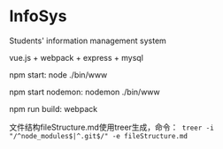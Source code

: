 # InfoSys
Students' information management system

vue.js + webpack + express + mysql

npm start: node ./bin/www

npm start nodemon: nodemon ./bin/www

npm run build: webpack


文件结构fileStructure.md使用treer生成，命令：` treer -i "/^node_modules$|^.git$/" -e fileStructure.md`
